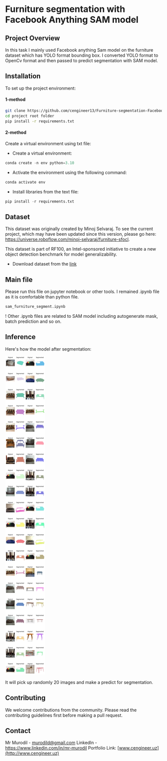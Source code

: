 
# Furniture segmentation with Facebook Anything SAM model


## Project Overview
In this task I mainly used Facebook anything Sam model on the furniture dataset which has YOLO format bounding box. I converted YOLO format to OpenCv format and then passed to predict segmentation with SAM model. 

## Installation

To set up the project environment:
#### 1-method

```bash
git clone https://github.com/cengineer13/Furniture-segmentation-Facebook-Anything-SAM-model
cd project root folder
pip install -r requirements.txt
```

#### 2-method

Create a virtual environment using txt file:

- Create a virtual environment:

```python
conda create -n env python=3.10
```

- Activate the environment using the following command:

```python
conda activate env
```

- Install libraries from the text file:

```python
pip install -r requirements.txt
```

## Dataset

This dataset was originally created by Minoj Selvaraj. To see the current project, which may have been updated since this version, please go here: https://universe.roboflow.com/minoj-selvaraj/furniture-sfocl.

This dataset is part of RF100, an Intel-sponsored initiative to create a new object detection benchmark for model generalizability.

* Download dataset from the [link](https://universe.roboflow.com/roboflow-100/furniture-ngpea)

## Main file 
Please run this file on jupyter notebook or other tools. I remained .ipynb file as it is comfortable than python file. 

```python
sam_furniture_segment.ipynb

```
! Other .ipynb files are related to SAM model including autogenerate mask, batch prediction and so on. 


## Inference

Here's how the model after segmentation: 

![Inference Results](output.png)

It will pick up randomly 20 images and make a predict for segmentation. 

## Contributing

We welcome contributions from the community. Please read the contributing guidelines first before making a pull request.


## Contact

Mr Murodil  - murodild@gmail.com
LinkedIn - https://www.linkedin.com/in/mr-murodil
Portfolio Link: [www.cengineer.uz](http://www.cengineer.uz)
